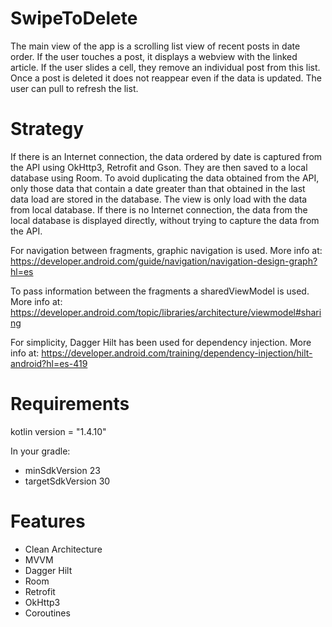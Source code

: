 # SwipeToDelete

The main view of the app is a scrolling list view of recent posts in date order. If the user touches a post, it displays a webview with the linked article. If the user slides a cell, they remove an individual post from this list. Once a post is deleted it does not reappear even if the data is updated. The user can pull to refresh the list.

# Strategy
If there is an Internet connection, the data ordered by date is captured from the API using OkHttp3, Retrofit and Gson. They are then saved to a local database using Room. To avoid duplicating the data obtained from the API, only those data that contain a date greater than that obtained in the last data load are stored in the database.
The view is only load with the data from local database. If there is no Internet connection, the data from the local database is displayed directly, without trying to capture the data from the API.

For navigation between fragments, graphic navigation is used. More info at: https://developer.android.com/guide/navigation/navigation-design-graph?hl=es

To pass information between the fragments a sharedViewModel is used. More info at: https://developer.android.com/topic/libraries/architecture/viewmodel#sharing

For simplicity, Dagger Hilt has been used for dependency injection. More info at: https://developer.android.com/training/dependency-injection/hilt-android?hl=es-419

# Requirements
kotlin version = "1.4.10"

In your gradle:
  - minSdkVersion 23
  - targetSdkVersion 30

# Features
  - Clean Architecture 
  - MVVM
  - Dagger Hilt
  - Room 
  - Retrofit
  - OkHttp3
  - Coroutines
